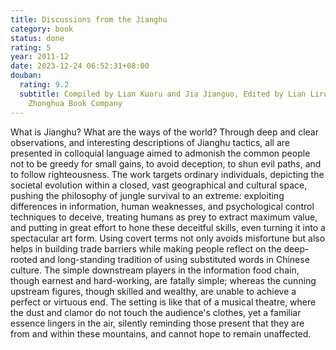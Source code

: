 ```yaml
---
title: Discussions from the Jianghu
category: book
status: done
rating: 5
year: 2011-12
date: 2023-12-24 06:52:31+08:00
douban:
  rating: 9.2
  subtitle: Compiled by Lian Kuoru and Jia Jianguo, Edited by Lian Liru / 2011 /
    Zhonghua Book Company
---
```


What is Jianghu? What are the ways of the world? Through deep and clear observations, and interesting descriptions of Jianghu tactics, all are presented in colloquial language aimed to admonish the common people not to be greedy for small gains, to avoid deception, to shun evil paths, and to follow righteousness. The work targets ordinary individuals, depicting the societal evolution within a closed, vast geographical and cultural space, pushing the philosophy of jungle survival to an extreme: exploiting differences in information, human weaknesses, and psychological control techniques to deceive, treating humans as prey to extract maximum value, and putting in great effort to hone these deceitful skills, even turning it into a spectacular art form. Using covert terms not only avoids misfortune but also helps in building trade barriers while making people reflect on the deep-rooted and long-standing tradition of using substituted words in Chinese culture. The simple downstream players in the information food chain, though earnest and hard-working, are fatally simple; whereas the cunning upstream figures, though skilled and wealthy, are unable to achieve a perfect or virtuous end. The setting is like that of a musical theatre, where the dust and clamor do not touch the audience's clothes, yet a familiar essence lingers in the air, silently reminding those present that they are from and within these mountains, and cannot hope to remain unaffected.
